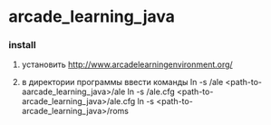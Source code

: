 # arcade_learning_java
### install
1) установить http://www.arcadelearningenvironment.org/

2) в директории программы ввести команды
ln -s <path-to-ale>/ale <path-to-aarcade_learning_java>/ale
ln -s <path-to-ale>/ale.cfg <path-to-arcade_learning_java>/ale.cfg
ln -s <path-to-rom-directory> <path-to-arcade_learning_java>/roms
